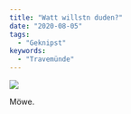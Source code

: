 ```yaml
---
title: "Watt willstn duden?"
date: "2020-08-05"
tags:
  - "Geknipst"
keywords:
  - "Travemünde"
---
```


![](/img/56EB30AC-D969-47D9-BA32-327EC3507723-768x1024.jpeg)

Möwe.
